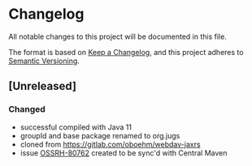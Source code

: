 # Changelog

All notable changes to this project will be documented in this file.

The format is based on [Keep a Changelog](https://keepachangelog.com/en/1.0.0/),
and this project adheres to [Semantic Versioning](https://semver.org/spec/v2.0.0.html).


## [Unreleased] 

### Changed

* successful compiled with Java 11
* groupId and base package renamed to org.jugs
* cloned from https://gitlab.com/oboehm/webdav-jaxrs
* issue [OSSRH-80762](https://issues.sonatype.org/browse/OSSRH-80762) created to be sync'd with Central Maven
